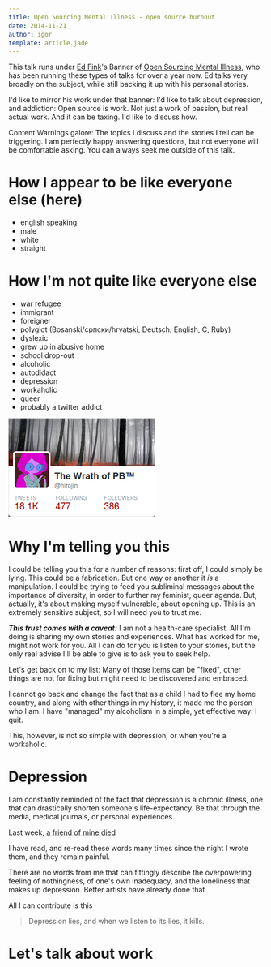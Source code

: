 ```yaml
---
title: Open Sourcing Mental Illness - open source burnout
date: 2014-11-21
author: igor
template: article.jade
---
```


This talk runs under [Ed Fink](http://funkatron.com/)'s Banner of [Open
Sourcing Mental Illness](http://funkatron.com/osmi.html), who has been running
these types of talks for over a year now. Ed talks very broadly on the subject,
while still backing it up with his personal stories.

I'd like to mirror his work under that banner: I'd like to talk about
depression, and addiction: Open source is work. Not just a work of passion, but
real actual work. And it can be taxing. I'd like to discuss how.

Content Warnings galore: The topics I discuss and the stories I tell can be
triggering. I am perfectly happy answering questions, but not everyone will
be comfortable asking. You can always seek me outside of this talk.

<span class="more"></span>

# How I appear to be like everyone else (here)

* english speaking
* male
* white
* straight

# How I'm not quite like everyone else

* war refugee
* immigrant
* foreigner
* polyglot (Bosanski/српски/hrvatski, Deutsch, English, C, Ruby)
* dyslexic
* grew up in abusive home
* school drop-out
* alcoholic
* autodidact
* depression
* workaholic
* queer
* probably a twitter addict

![@hirojin's twitter as of 20141113: 18.1k tweets](@hirojin.png)

# Why I'm telling you this

I could be telling you this for a number of reasons: first off, I could simply
be lying. This could be a fabrication. But one way or another it *is* a
manipulation.  I could be trying to feed you subliminal messages about the
importance of diversity, in order to further my feminist, queer agenda. But,
actually, it's about making myself vulnerable, about opening up. This is an
extremely sensitive subject, so I will need you to trust me.

***This trust comes with a caveat:*** I am not a health-care specialist. All I'm
doing is sharing my own stories and experiences. What has worked for me, might
not work for you. All I can do for you is listen to your stories, but the only
real advise I'll be able to give is to ask you to seek help.

Let's get back on to my list: Many of those items can be "fixed", other things
are not for fixing but might need to be discovered and embraced.

I cannot go back and change the fact that as a child I had to flee my home
country, and along with other things in my history, it made me the person who I
am. I have "managed" my alcoholism in a simple, yet effective way: I quit.

This, however, is not so simple with depression, or when you're a workaholic.

# Depression

I am constantly reminded of the fact that depression is a chronic illness, one
that can drastically shorten someone's life-expectancy. Be that through the
media, medical journals, or personal experiences.

Last week, [a friend of mine died](/articles/a-friend-died-last-night/)

I have read, and re-read these words many times since the night I wrote them,
and they remain painful.

There are no words from me that can fittingly describe the overpowering feeling
of nothingness, of one's own inadequacy, and the loneliness that makes up
depression. Better artists have already done that.

All I can contribute is this

> Depression lies, and when we listen to its lies, it kills.

# Let's talk about work


